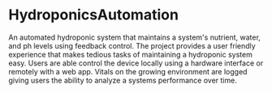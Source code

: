 # HydroponicsAutomation

An automated hydroponic system that maintains a system's nutrient, water, and ph levels using feedback control. The project provides a user friendly experience that makes tedious tasks of maintaining a hydroponic system easy. Users are able control the device locally using a hardware interface or remotely with a web app. Vitals on the growing environment are logged giving users the ability to analyze a systems performance over time.
